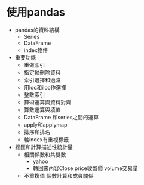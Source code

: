 # 使用pandas
* pandas的資料結構
   * Series
   * DataFrame
  * index物件
* 重要功能
  * 重做索引
  * 指定軸刪除資料
  * 索引選擇和過濾
  * 用loc和iloc作選擇
  * 整數索引
  * 算術運算與資料對齊
  * 算數運算與填值
  * DataFrame 和series之間的運算
  * apply和applymap
  * 排序和排名
  * 軸index有重複標籤
* 總匯和計算描述性統計量
  * 相關係數和共變數
    * yahoo
    * 轉回來內容Close price收盤價 volume交易量
  * 不重複值 個數計算和成員關係

